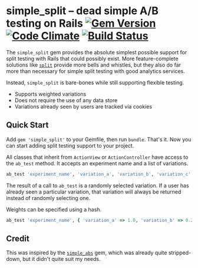 
# simple_split – dead simple A/B testing on Rails [![Gem Version](https://badge.fury.io/rb/simple_split.svg)](http://badge.fury.io/rb/simple_split) [![Code Climate](https://codeclimate.com/github/lexi-lambda/simple_split/badges/gpa.svg)](https://codeclimate.com/github/lexi-lambda/simple_split) [![Build Status](https://travis-ci.org/lexi-lambda/simple_split.svg?branch=master)](https://travis-ci.org/lexi-lambda/simple_split)

The `simple_split` gem provides the absolute simplest possible support for split
testing with Rails that could possibly exist. More feature-complete solutions
like [`split`][split] provide more bells and whistles, but they also do far
more than necessary for simple split testing with good analytics services.

Instead, `simple_split` is bare-bones while still supporting flexible testing.

  - Supports weighted variations
  - Does not require the use of any data store
  - Variations already seen by users are tracked via cookies

## Quick Start

Add `gem 'simple_split'` to your Gemfile, then run `bundle`. That's it. Now you
can start adding split testing support to your project.

All classes that inherit from `ActionView` or `ActionController` have access to
the `ab_test` method. It accepts an experiment name and a list of variations.

```ruby
ab_test 'experiment_name', 'variation_a', 'variation_b', 'variation_c'
```

The result of a call to `ab_test` is a randomly selected variation. If a user
has already seen a particular variation, that variation will always be returned
instead of randomly selecting one.

Weights can be specified using a hash.

```ruby
ab_test 'experiment_name', { 'variation_a' => 1.0, 'variation_b' => 0.2 }
```

## Credit

This was inspired by the [`simple_abs`][simple_abs] gem, which was already quite
stripped-down, but it didn't quite suit my needs.

[split]: https://github.com/splitrb/split
[simple_abs]: https://github.com/n8/simple_abs
